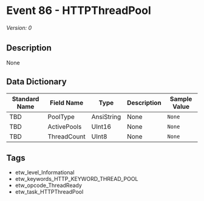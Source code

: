 # Event 86 - HTTPThreadPool
###### Version: 0

## Description
None

## Data Dictionary
|Standard Name|Field Name|Type|Description|Sample Value|
|---|---|---|---|---|
|TBD|PoolType|AnsiString|None|`None`|
|TBD|ActivePools|UInt16|None|`None`|
|TBD|ThreadCount|UInt8|None|`None`|

## Tags
* etw_level_Informational
* etw_keywords_HTTP_KEYWORD_THREAD_POOL
* etw_opcode_ThreadReady
* etw_task_HTTPThreadPool